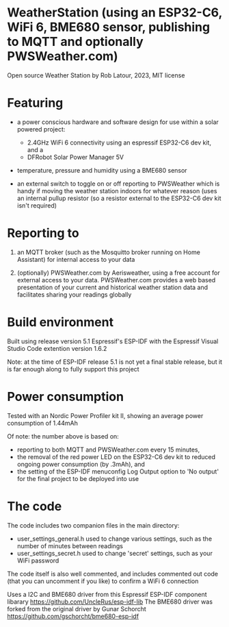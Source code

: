# WeatherStation (using an ESP32-C6, WiFi 6, BME680 sensor, publishing to MQTT and optionally PWSWeather.com)

Open source Weather Station by Rob Latour, 2023, MIT license

# Featuring

- a power conscious hardware and software design for use within a solar powered project: 
  - 2.4GHz WiFi 6 connectivity using an espressif ESP32-C6 dev kit, and a
  - DFRobot Solar Power Manager 5V
  
- temperature, pressure and humidity using a BME680 sensor

- an external switch to toggle on or off reporting to PWSWeather
  which is handy if moving the weather station indoors for whatever reason
  (uses an internal pullup resistor (so a resistor external to the ESP32-C6 dev kit isn't required)

# Reporting to

1. an MQTT broker (such as the Mosquitto broker running on Home Assistant) for internal access to your data

2. (optionally) PWSWeather.com by Aerisweather, using a free account for external access to your data.
   PWSWeather.com provides a web based presentation of your current and historical weather station data and 
   facilitates sharing your readings globally

# Build environment

Built using release version 5.1 Espressif's ESP-IDF with the Espressif Visual Studio Code extention version 1.6.2

Note: at the time of ESP-IDF release 5.1 is not yet a final stable release, but it is far enough along to fully support this project

# Power consumption

Tested with an Nordic Power Profiler kit II, showing an average power consumption of 1.44mAh 

Of note: the number above is based on:
- reporting to both MQTT and PWSWeather.com every 15 minutes,
- the removal of the red power LED on the ESP32-C6 dev kit to reduced ongoing power consumption (by .3mAh), and
- the setting of the ESP-IDF menuconfig Log Output option to 'No output' for the final project to be deployed into use
	
# The code

The code includes two companion files in the main directory:
- user_settings_general.h  used to change various settings, such as the number of minutes between readings
- user_settings_secret.h   used to change 'secret' settings, such as your WiFi password
	
The code itself is also well commented, and includes commented out code (that you can uncomment if you like) to confirm a WiFi 6 connection

Uses a I2C and BME680 driver from this Espressif ESP-IDF component libarary https://github.com/UncleRus/esp-idf-lib
The BME680 driver was forked from the original driver by Gunar Schorcht https://github.com/gschorcht/bme680-esp-idf
